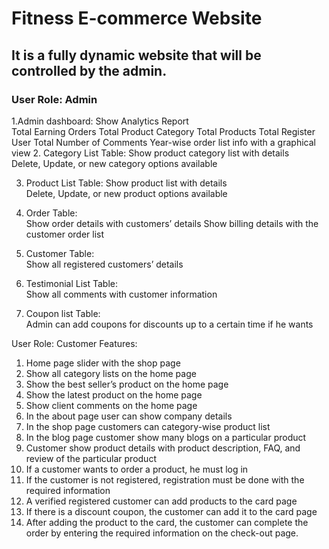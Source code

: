 # Fitness E-commerce Website

## It is a fully dynamic website that will be controlled by the admin.

### User Role: Admin
<!-- ## Features:  -->
1.Admin dashboard: Show Analytics Report   
Total Earning
Orders
Total Product Category
Total Products
Total Register User
Total Number of Comments
Year-wise order list info with a graphical view
2.	Category List Table: 
Show product category list with details     
Delete, Update, or new category options available

3.	Product List Table:
Show product list with details     
Delete, Update, or new product options available

4.	Order Table:   
Show order details with customers’ details
Show billing details with the customer order list
5.	Customer Table:                           
Show all registered customers’ details
6.	Testimonial List Table:                
Show all comments with customer information
7.	Coupon list Table:   
Admin can add coupons for discounts up to a certain time if he wants


User Role: Customer 
Features:

1.	Home page slider with the shop page
2.	Show all category lists on the home page
3.	Show the best seller’s product on the home page
4.	Show the latest product on the home page
5.	Show client comments on the home page
6.	In the about page user can show company details
7.	In the shop page customers can category-wise product list
8.	In the blog page customer show many blogs on a particular product 
9.	Customer show product details with product description, FAQ, and review of the particular product
10.	If a customer wants to order a product, he must log in
11.	If the customer is not registered, registration must be done with the required information
12.	A verified registered customer can add products to the card page
13.	If there is a discount coupon, the customer can add it to the card page
14.	After adding the product to the card, the customer can complete the order by entering the required information on the check-out page.

